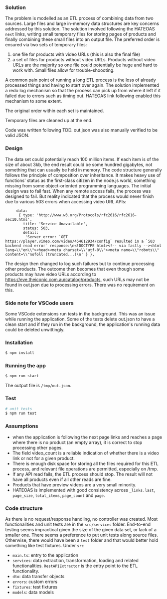 ### Solution
The problem is modelled as an ETL process of combining data from two sources. Large files and large in-memory data structures are key concerns addressed by this solution. 
The solution involved following the HATEOAS `next` links, writing small temporary files for storing pages of products and finally combining these small files into an output file. The preferred order is ensured via two sets of temporary files:
1. one file for products with video URLs (this is also the final file)
2. a set of files for products without video URLs. Products without video URLs are the majority so one file could potentially be huge and hard to work with. Small files allow for trouble-shoooting. 

A common pain point of running a long ETL process is the loss of already processed things and having to start over again. The solution implemented a redo log mechanism so that the process can pick up from where it left if it failed due to errors such as timing out. HATEOAS link following enabled this mechanism to some extent. 

The original order within each set is maintained. 

Temporary files are cleaned up at the end. 

Code was written following TDD. out.json was also manually verified to be valid JSON. 


### Design
The data set could potentially reach 100 million items. If each item is of the size of about 3kb, the end result could be some hundred gigabytes, not something that can usually be held in memory. 
The code structure generally follows the principle of composition over inheritance. It makes heavy use of functions' status as the first-class citizen in the node.js world, something missing from some object-oriented programming languages. 
The initial design was to fail fast. When any remote access fails, the process was designed to fail. But reality indicated that the process would never finish due to various 503 errors when accessing video URL APIs: 
```
     data:
      { type: 'http://www.w3.org/Protocols/rfc2616/rfc2616-sec10.html',
        title: 'Service Unavailable',
        status: 503,
        detail:
         'Server error: `GET https://player.vimeo.com/video/454612934/config` resulted in a `503 backend read error` response:\n<!DOCTYPE html><!-- via fastly --><html lang=\\"en\\"><head><meta charset=\\"utf-8\\"><meta name=\\"robots\\" content=\\"nofoll (truncated...)\n' } },
```
The design then changed to log such failures but to continue processing other products. The outcome then becomes that even though some products may have video URLs according to https://eve.theiconic.com.au/catalog/products, such URLs may not be found in out.json due to processing errors. There was no requirement on this.


### Side note for VSCode users 
Some VSCode extensions run tests in the background. This was an issue while running the application. Some of the tests delete out.json to have a clean start and if they run in the background, the application's running data could be deleted unwittingly. 


### Installation

```bash
$ npm install
```

### Running the app

```bash
$ npm run start
```

The output file is `/tmp/out.json`. 

### Test

```bash
# unit tests
$ npm run test
```


### Assumptions
- when the application is following the next page links and reaches a page where there is no product (an empty array), it is correct to stop processing other pages. 
- The field video_count is a reliable indication of whether there is a video link or not for a given product. 
- There is enough disk space for storing all the files required for this ETL process, and relevant file operations are permitted, especially on /tmp. 
- If any API read fails, the ETL process should stop. The result will not have all products even if all other reads are fine. 
- Products that have preview videos are a very small minority. 
- HATEOAS is implemented with good consistency across `_links.last`, `page_size`, `total_items`, `page_count` and `page`.


### Code structure
As there is no request/response handling, no controller was created. Most functionalities and unit tests are in the `src/services` folder. End-to-end testing seems impractical given the size of the given data set, or lack of a smaller one. There seems a preference to put unit tests along source files. Otherwise, there would have been a `test` folder and that would better hold something like test fixtures. 
Under `src`
- `main.ts`: entry to the application
- `services`: data extraction, transformation, loading and related functionalities. `RestAPIExtractor` is the entry point to the ETL functionality. 
- `dto`: data transfer objects
- `errors`: custom errors
- `fixtures`: test fixtures
- `models`: data models


